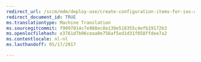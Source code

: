 ```yaml
---
redirect_url: /sccm/mdm/deploy-use/create-configuration-items-for-ios-and-mac-os-x-devices-managed-without-the-client
redirect_document_id: TRUE
ms.translationtype: Machine Translation
ms.sourcegitcommit: f9097014c7e988ec8e139e518355c4efb19172b3
ms.openlocfilehash: e3761d7b06ceaa0e756af5ed1d31f058ffdee7a2
ms.contentlocale: nl-nl
ms.lasthandoff: 05/17/2017

---
```


